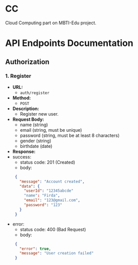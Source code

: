 # CC
Cloud Computing part on MBTI-Edu project.

# API Endpoints Documentation

## Authorization

### 1. Register
- **URL:** 
  - `auth/register`
- **Method:** 
  - `POST`
- **Description:** 
  - Register new user.
- **Request Body:**
  - name (string)
  - email (string, must be unique)
  - password (string, must be at least 8 characters)
  - gender (string)
  - birthdate (date)
 - **Response:**
  - success:
    - status code: 201 (Created)
    - body:
     ```JSON
      {
        "message": "Account created",
        "data": {
          "userId": "12345abcde"
          "name": "Firda",
          "email": "123@gmail.com",
          "password": "123"
        }
      }
      ```
  - error:
    - status code: 400 (Bad Request)
    - body:
     ```JSON
      {
        "error": true,
        "message": "User creation failed"
      }
     ```
